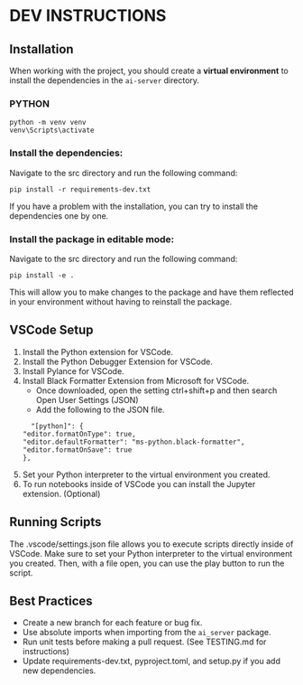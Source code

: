 # DEV INSTRUCTIONS

## Installation
When working with the project, you should create a **virtual environment** to install the dependencies in the `ai-server` directory. 

### PYTHON

```
python -m venv venv
venv\Scripts\activate
```

### Install the dependencies:

Navigate to the src directory and run the following command:
```
pip install -r requirements-dev.txt
```
If you have a problem with the installation, you can try to install the dependencies one by one.

### Install the package in editable mode:

Navigate to the src directory and run the following command:
```
pip install -e .
```
This will allow you to make changes to the package and have them reflected in your environment without having to reinstall the package.

## VSCode Setup

1. Install the Python extension for VSCode.
2. Install the Python Debugger Extension for VSCode.
3. Install Pylance for VSCode.
4. Install Black Formatter Extension from Microsoft for VSCode.
    - Once downloaded, open the setting ctrl+shift+p and then search Open User Settings (JSON)
    - Add the following to the JSON file.
    ```
      "[python]": {
    "editor.formatOnType": true,
    "editor.defaultFormatter": "ms-python.black-formatter",
    "editor.formatOnSave": true
    },
    ```
5. Set your Python interpreter to the virtual environment you created.
6. To run notebooks inside of VSCode you can install the Jupyter extension. (Optional)

## Running Scripts

The .vscode/settings.json file allows you to execute scripts directly inside of VSCode. Make sure to set your Python interpreter to the virtual environment you created. Then, with a file open, you can use the play button to run the script.

## Best Practices
- Create a new branch for each feature or bug fix.
- Use absolute imports when importing from the `ai_server` package.
- Run unit tests before making a pull request. (See TESTING.md for instructions)
- Update requirements-dev.txt, pyproject.toml, and setup.py if you add new dependencies.




